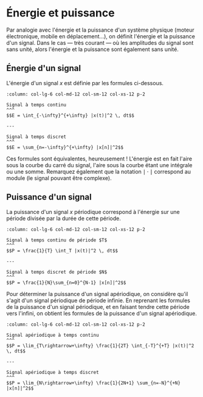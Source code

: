 # Énergie et puissance

Par analogie avec l'énergie et la puissance d'un système physique (moteur électronique, mobile en déplacement...),
on définit l'énergie et la puissance d'un signal.
Dans le cas —&nbsp;très courant&nbsp;— où les amplitudes du signal sont sans unité, alors l'énergie et la puissance sont également sans unité.

## Énergie d'un signal

L'énergie d'un signal $x$ est définie par les formules ci-dessous.

```{panels}
:column: col-lg-6 col-md-12 col-sm-12 col-xs-12 p-2

Signal à temps continu
^^^
$$E = \int_{-\infty}^{+\infty} |x(t)|^2 \, dt$$

---

Signal à temps discret
^^^
$$E = \sum_{n=-\infty}^{+\infty} |x[n]|^2$$

```

Ces formules sont équivalentes, heureusement ! L'énergie est en fait l'aire sous la courbe du carré du signal, l'aire sous la courbe étant une intégrale ou une somme. Remarquez également que la notation $\mid\cdot\mid$ correspond au module (le signal pouvant être complexe).

## Puissance d'un signal

La puissance d'un signal $x$ périodique correspond à l'énergie sur une période divisée par la durée de cette période.

```{panels}
:column: col-lg-6 col-md-12 col-sm-12 col-xs-12 p-2

Signal à temps continu de période $T$
^^^
$$P = \frac{1}{T} \int_T |x(t)|^2 \, dt$$

---

Signal à temps discret de période $N$
^^^
$$P = \frac{1}{N}\sum_{n=0}^{N-1} |x[n]|^2$$

```

Pour déterminer la puissance d'un signal apériodique, on considère qu'il s'agit d'un signal périodique de période infinie.
En reprenant les formules de la puissance d'un signal périodique, et en faisant tendre cette période vers l'infini,
on obtient les formules de la puissance d'un signal apériodique.

```{panels}
:column: col-lg-6 col-md-12 col-sm-12 col-xs-12 p-2

Signal apériodique à temps continu
^^^
$$P = \lim_{T\rightarrow+\infty} \frac{1}{2T} \int_{-T}^{+T} |x(t)|^2 \, dt$$

---

Signal apériodique à temps discret
^^^
$$P = \lim_{N\rightarrow+\infty} \frac{1}{2N+1} \sum_{n=-N}^{+N} |x[n]|^2$$

```